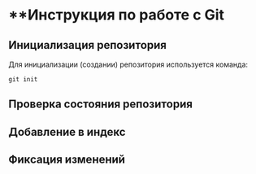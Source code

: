 # **Инструкция по работе с Git

## Инициализация репозитория

Для инициализации (создании) репозитория используется команда:

    git init

## Проверка состояния репозитория

## Добавление в индекс

## Фиксация изменений